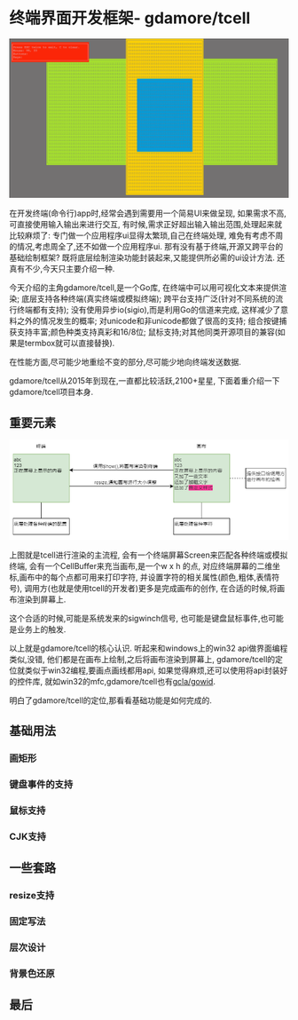 # 终端界面开发框架- gdamore/tcell

![demo例子][tcell]

在开发终端(命令行)app时,经常会遇到需要用一个简易UI来做呈现,
如果需求不高,可直接使用输入输出来进行交互,
有时候,需求正好超出输入输出范围,处理起来就比较麻烦了:
专门做一个应用程序ui显得太繁琐,自己在终端处理,
难免有考虑不周的情况,考虑周全了,还不如做一个应用程序ui.
那有没有基于终端,开源又跨平台的基础绘制框架?
既将底层绘制渲染功能封装起来,又能提供所必需的ui设计方法.
还真有不少,今天只主要介绍一种.

今天介绍的主角gdamore/tcell,是一个Go库,
在终端中可以用可视化文本来提供渲染;
底层支持各种终端(真实终端或模拟终端);
跨平台支持广泛(针对不同系统的流行终端都有支持);
没有使用异步io(sigio),而是利用Go的信道来完成,
这样减少了意料之外的情况发生的概率;
对unicode和非unicode都做了很高的支持;
组合按键捕获支持丰富;颜色种类支持真彩和16/8位;
鼠标支持;对其他同类开源项目的兼容(如果是termbox就可以直接替换).

在性能方面,尽可能少地重绘不变的部分,尽可能少地向终端发送数据.

gdamore/tcell从2015年到现在,一直都比较活跃,2100+星星,
下面着重介绍一下gdamore/tcell项目本身.

## 重要元素

![渲染的主要逻辑][draw]

上图就是tcell进行渲染的主流程,
会有一个终端屏幕Screen来匹配各种终端或模拟终端,
会有一个CellBuffer来充当画布,是一个w x h 的点,
对应终端屏幕的二维坐标,画布中的每个点都可用来打印字符,
并设置字符的相关属性(颜色,粗体,表情符号),
调用方(也就是使用tcell的开发者)更多是完成画布的创作,
在合适的时候,将画布渲染到屏幕上.

这个合适的时候,可能是系统发来的sigwinch信号,
也可能是键盘鼠标事件,也可能是业务上的触发.

以上就是gdamore/tcell的核心认识.
听起来和windows上的win32 api做界面编程类似,没错,
他们都是在画布上绘制,之后将画布渲染到屏幕上,
gdamore/tcell的定位就类似于win32编程,要画点画线都用api,
如果觉得麻烦,还可以使用将api封装好的控件库,
就如win32的mfc,gdamore/tcell也有[gcla/gowid][gowid].

明白了gdamore/tcell的定位,那看看基础功能是如何完成的.

## 基础用法

### 画矩形

### 键盘事件的支持

### 鼠标支持

### CJK支持

## 一些套路

### resize支持

### 固定写法

### 层次设计

### 背景色还原

## 最后

[tcell]: /tcell/summary/tcell.PNG
[draw]: /tcell/summary/draw.PNG
[gowid]: https://github.com/gcla/gowid
